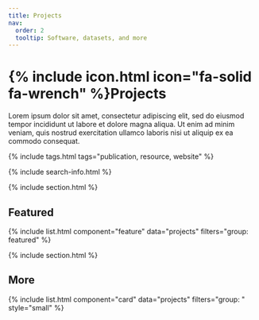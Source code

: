 ```yaml
---
title: Projects
nav:
  order: 2
  tooltip: Software, datasets, and more
---
```


# {% include icon.html icon="fa-solid fa-wrench" %}Projects

Lorem ipsum dolor sit amet, consectetur adipiscing elit, sed do eiusmod tempor incididunt ut labore et dolore magna aliqua.
Ut enim ad minim veniam, quis nostrud exercitation ullamco laboris nisi ut aliquip ex ea commodo consequat.

{% include tags.html tags="publication, resource, website" %}

{% include search-info.html %}

{% include section.html %}

## Featured

{% include list.html component="feature" data="projects" filters="group: featured" %}

{% include section.html %}

## More

{% include list.html component="card" data="projects" filters="group: " style="small" %}
